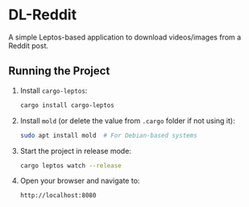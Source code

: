 # DL-Reddit

A simple Leptos-based application to download videos/images from a Reddit post.

## Running the Project

1. Install `cargo-leptos`:

   ```sh
   cargo install cargo-leptos
   ```

2. Install `mold` (or delete the value from `.cargo` folder if not using it):

   ```sh
   sudo apt install mold  # For Debian-based systems
   ```

3. Start the project in release mode:

   ```sh
   cargo leptos watch --release
   ```

4. Open your browser and navigate to:

   ```
   http://localhost:8080
   ```
